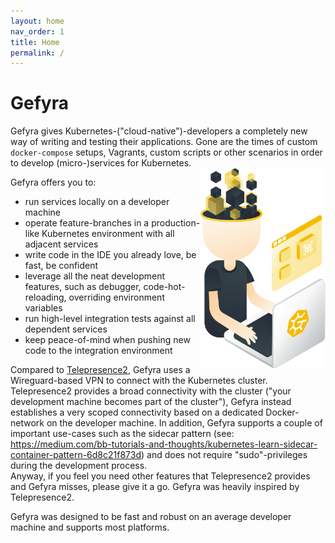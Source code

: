 ```yaml
---
layout: home
nav_order: 1
title: Home
permalink: /
---
```


# Gefyra
Gefyra gives Kubernetes-("cloud-native")-developers a completely new way of writing and testing their applications. 
Gone are the times of custom `docker-compose` setups, Vagrants, custom scripts or other scenarios in order to develop (micro-)services
for Kubernetes.  
<img src="assets/images/main.png" alt="Gefyra Mascot" width="200" style="float:right"/>

Gefyra offers you to:
- run services locally on a developer machine
- operate feature-branches in a production-like Kubernetes environment with all adjacent services
- write code in the IDE you already love, be fast, be confident
- leverage all the neat development features, such as debugger, code-hot-reloading, overriding environment variables
- run high-level integration tests against all dependent services
- keep peace-of-mind when pushing new code to the integration environment 
  
Compared to [Telepresence2](https://www.telepresence.io/docs/latest/reference/architecture/), Gefyra uses a Wireguard-based
VPN to connect with the Kubernetes cluster. Telepresence2 provides a broad connectivity with the cluster ("your development
machine becomes part of the cluster"), Gefyra instead establishes a very scoped connectivity based on a dedicated Docker-network on the
developer machine. In addition, Gefyra supports a couple of important use-cases such as the sidecar pattern 
(see: https://medium.com/bb-tutorials-and-thoughts/kubernetes-learn-sidecar-container-pattern-6d8c21f873d) and does not require
"sudo"-privileges during the development process.  
Anyway, if you feel you need other features that Telepresence2 provides and Gefyra misses, please give it a go. Gefyra was heavily 
inspired by Telepresence2.

Gefyra was designed to be fast and robust on an average developer machine and supports most platforms.

